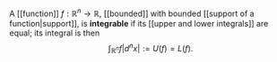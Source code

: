 A [[function]] $f:\mathbb{R}^n\to\mathbb{R}$, [[bounded]] with bounded [[support of a function|support]], is **integrable** if its [[upper and lower integrals]] are equal; its integral is then $$\int_{\mathbb{R}^n}f|d^nx|:=U(f)=L(f).$$
